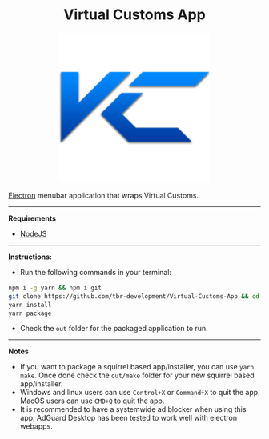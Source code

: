 <h1 align="center">Virtual Customs App</h1>

<p align="center">
<img width=300" alt="Icon.png" src="/Icon.png"><br />
</p>

[Electron][Electron] menubar application that wraps Virtual Customs.

---

**Requirements**

- [NodeJS][NodeJS]

---

**Instructions:**

- Run the following commands in your terminal:

```sh
npm i -g yarn && npm i git
git clone https://github.com/tbr-development/Virtual-Customs-App && cd Virtual-Customs-App
yarn install
yarn package
```

- Check the `out` folder for the packaged application to run.

---

**Notes**

- If you want to package a squirrel based app/installer, you can use `yarn make`. Once done check the `out/make` folder for your new squirrel based app/installer.
- Windows and linux users can use `Control+X` or `Command+X` to quit the app.
MacOS users can use `CMD+Q` to quit the app.
- It is recommended to have a systemwide ad blocker when using this app. AdGuard Desktop has been tested to work well with electron webapps.


[Electron]: https://www.electronjs.org/
[NodeJS]: https://nodejs.org
